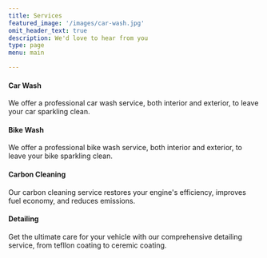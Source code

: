 ```yaml
---
title: Services
featured_image: '/images/car-wash.jpg'
omit_header_text: true
description: We'd love to hear from you
type: page
menu: main

---
```

#### Car Wash

We offer a professional car wash service, both interior and exterior, to leave your car sparkling clean.

#### Bike Wash

We offer a professional bike wash service, both interior and exterior, to leave your bike sparkling clean.

#### Carbon Cleaning

Our carbon cleaning service restores your engine's efficiency, improves fuel economy, and reduces emissions.

#### Detailing

Get the ultimate care for your vehicle with our comprehensive detailing service, from tefllon coating to ceremic coating.
